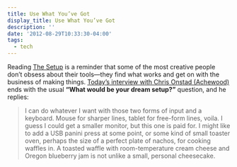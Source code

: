 ```yaml
---
title: Use What You’ve Got
display_title: Use What You’ve Got
description: ''
date: '2012-08-29T10:33:30-04:00'
tags:
  - tech
---
```

Reading [The Setup](http://usesthis.com) is a reminder that some of the most creative people don’t obsess about their tools—they find what works and get on with the business of making things. [Today’s interview with Chris Onstad (Achewood)](http://chris.onstad.usesthis.com/) ends with the usual **“What would be your dream setup?”** question, and he replies:

> I can do whatever I want with those two forms of input and a keyboard. Mouse for sharper lines, tablet for free-form lines, voila. I guess I could get a smaller monitor, but this one is paid for. I might like to add a USB panini press at some point, or some kind of small toaster oven, perhaps the size of a perfect plate of nachos, for cooking waffles in. A toasted waffle with room-temperature cream cheese and Oregon blueberry jam is not unlike a small, personal cheesecake.

